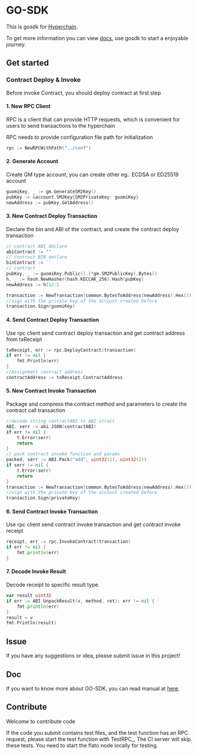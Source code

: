 # GO-SDK

This is gosdk for [Hyperchain](http://www.hyperchain.cn).

To get more information you can view [docs](https://github.com/meshplus/gosdk/wiki/Gosdk-%E4%BD%BF%E7%94%A8%E6%96%87%E6%A1%A3), use gosdk to start a enjoyable journey.

## Get started

### Contract Deploy & Invoke

Before invoke Contract, you should deploy contract at first step

#### 1. New RPC Client

RPC is a client that can provide HTTP requests, which is convenient for users to send transactions to the hyperchain

RPC needs to provide configuration file path for initialization

```go
rpc := NewRPCWithPath("../conf")
```

#### 2. Generate Account

Create GM type account, you can create other eg.. ECDSA or ED25519 account

```go
guomiKey, _ := gm.GenerateSM2Key()
pubKey := &account.SM2Key{SM2PrivateKey: guomiKey}
newAddress := pubKey.GetAddress()
```

#### 3. New Contract Deploy Transaction

Declare the bin and ABI of the contract, and create the contract deploy transaction

```go
// contract ABI declare
abiContract := ""
// contract BIN declare
binContract := ``
// contract 
pubKey, _ := guomiKey.Public().(*gm.SM2PublicKey).Bytes()
h, _ := hash.NewHasher(hash.KECCAK_256).Hash(pubKey)
newAddress := h[12:]

transaction := NewTransaction(common.BytesToAddress(newAddress).Hex()).Deploy(binContract).DeployArgs(abiContract)
//sign with the private key of the account created before
transaction.Sign(guomiKey)
```

#### 4. Send Contract Deploy Transaction

Use rpc client send contract deploy transaction and get contract address from txReceipt

```go
txReceipt, err := rpc.DeployContract(transaction)
if err != nil {
	fmt.Println(err)
}
//Assignment contract address
contractAddress := txReceipt.ContractAddress
```

#### 5. New Contract Invoke Transaction

Package and compress the contract method and parameters to create the contract call transaction

```go
//decode string contractABI to ABI struct
ABI, serr := abi.JSON(contractABI)
if err != nil {
    t.Error(serr)
    return
}
// pack contract invoke function and params
packed, serr := ABI.Pack("add", uint32(1), uint32(2))
if serr != nil {
    t.Error(serr)
    return
}
transaction := NewTransaction(common.BytesToAddress(newAddress).Hex()).Invoke(contractAddress, packed)
//sign with the private key of the account created before  
transaction.Sign(privateKey)
```

#### 6. Send Contract Invoke Transaction

Use rpc client send contract invoke transaction and get contract invoke receipt

```go
receipt, err := rpc.InvokeContract(transaction)
if err != nil {
	fmt.println(err)
}
```

#### 7. Decode Invoke Result

Decode  receipt to specific result type.

```go
var result uint32
if err := ABI.UnpackResult(v, method, ret); err != nil {
	fmt.println(err)
}
result = v
fmt.Println(result)
```

## Issue

If you have any suggestions or idea, please submit issue in this project!

## Doc
If you want to know more about GO-SDK, you can read manual at [here](https://github.com/meshplus/gosdk/wiki/Gosdk-%E4%BD%BF%E7%94%A8%E6%96%87%E6%A1%A3).

## Contribute

Welcome to contribute code

If the code you submit contains test files, and the test function has an RPC request,
please start the test function with TestRPC_, The CI server will skip these tests.
You need to start the flato node locally for testing.
